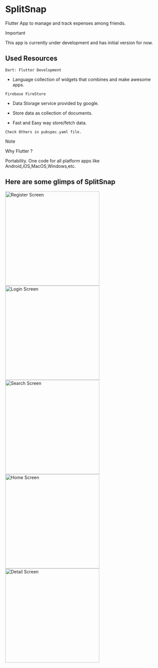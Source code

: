 # SplitSnap
Flutter App to manage and track expenses among friends.

> [!IMPORTANT]
> This app is currently under development and has initial version for now.



## Used Resources

`Dart: Flutter Development`

- Language collection of widgets that combines and make awesome apps.

`Firebase FireStore`

- Data Storage service provided by google.

- Store data as collection of documents.

- Fast and Easy way store/fetch data.

`Check Others in pubspec.yaml file.`


> [!Note]
> Why Flutter ?
>
> Portability. One code for all platform apps like Android,iOS,MacOS,Windows,etc.




## Here are some glimps of SplitSnap

<img width="300" alt="Register Screen" src="https://github.com/harshboghara2004/splitsnap/assets/104019887/46068b4f-7fd9-4fba-ac89-e301ce2fcf86">
<img width="300" alt="Login Screen" src="https://github.com/harshboghara2004/splitsnap/assets/104019887/e329d883-86d8-4855-816e-193a1b1b9c11">
<img width="300" alt="Search Screen" src="https://github.com/harshboghara2004/splitsnap/assets/104019887/733270eb-ff14-4dac-8680-f639c1947f2c">
<img width="300" alt="Home Screen" src="https://github.com/harshboghara2004/splitsnap/assets/104019887/fe07fcd8-5c7a-405d-a9f2-2bee6c1b149c">
<img width="300" alt="Detail Screen" src="https://github.com/harshboghara2004/splitsnap/assets/104019887/7010866a-7de6-4db8-8cdd-c6a2147ff09a">


  
